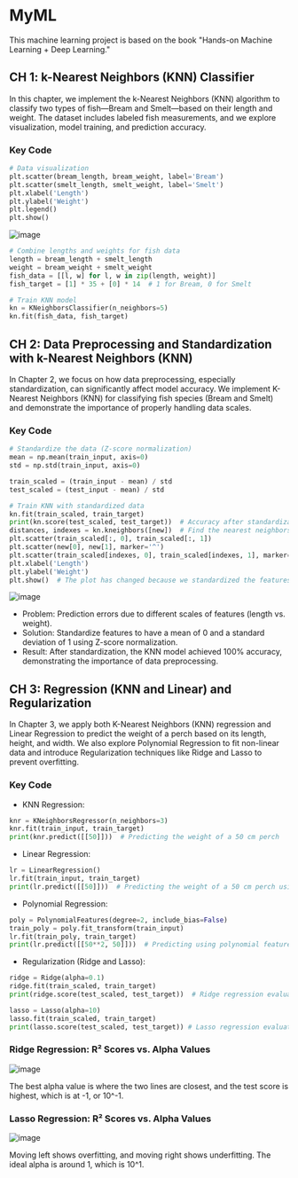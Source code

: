 # MyML
 This machine learning project is based on the book "Hands-on Machine Learning + Deep Learning."

## CH 1: k-Nearest Neighbors (KNN) Classifier
In this chapter, we implement the k-Nearest Neighbors (KNN) algorithm to classify two types of fish—Bream and Smelt—based on their length and weight. The dataset includes labeled fish measurements, and we explore visualization, model training, and prediction accuracy.

### Key Code
```python
# Data visualization
plt.scatter(bream_length, bream_weight, label='Bream')
plt.scatter(smelt_length, smelt_weight, label='Smelt')
plt.xlabel('Length')
plt.ylabel('Weight')
plt.legend()
plt.show()
```
![image](https://github.com/user-attachments/assets/2df7947b-d0d6-4b8a-9299-ba06f9d88c56)

```python
# Combine lengths and weights for fish data
length = bream_length + smelt_length
weight = bream_weight + smelt_weight
fish_data = [[l, w] for l, w in zip(length, weight)]
fish_target = [1] * 35 + [0] * 14  # 1 for Bream, 0 for Smelt

# Train KNN model
kn = KNeighborsClassifier(n_neighbors=5)
kn.fit(fish_data, fish_target)
```

## CH 2: Data Preprocessing and Standardization with k-Nearest Neighbors (KNN)
In Chapter 2, we focus on how data preprocessing, especially standardization, can significantly affect model accuracy. We implement K-Nearest Neighbors (KNN) for classifying fish species (Bream and Smelt) and demonstrate the importance of properly handling data scales.
### Key Code
```python
# Standardize the data (Z-score normalization)
mean = np.mean(train_input, axis=0)
std = np.std(train_input, axis=0)

train_scaled = (train_input - mean) / std
test_scaled = (test_input - mean) / std

# Train KNN with standardized data
kn.fit(train_scaled, train_target)
print(kn.score(test_scaled, test_target))  # Accuracy after standardization
distances, indexes = kn.kneighbors([new])  # Find the nearest neighbors of the new fish.
plt.scatter(train_scaled[:, 0], train_scaled[:, 1])
plt.scatter(new[0], new[1], marker='^')
plt.scatter(train_scaled[indexes, 0], train_scaled[indexes, 1], marker='D')
plt.xlabel('Length')
plt.ylabel('Weight')
plt.show()  # The plot has changed because we standardized the features.
```
![image](https://github.com/user-attachments/assets/30d31f2d-e991-485c-9e8f-e12efb1355b8)

- Problem: Prediction errors due to different scales of features (length vs. weight).
- Solution: Standardize features to have a mean of 0 and a standard deviation of 1 using Z-score normalization.
- Result: After standardization, the KNN model achieved 100% accuracy, demonstrating the importance of data preprocessing.

## CH 3: Regression (KNN and Linear) and Regularization
In Chapter 3, we apply both K-Nearest Neighbors (KNN) regression and Linear Regression to predict the weight of a perch based on its length, height, and width. We also explore Polynomial Regression to fit non-linear data and introduce Regularization techniques like Ridge and Lasso to prevent overfitting.

### Key Code
- KNN Regression:
```python
knr = KNeighborsRegressor(n_neighbors=3)
knr.fit(train_input, train_target)
print(knr.predict([[50]]))  # Predicting the weight of a 50 cm perch
```

- Linear Regression:
```python
lr = LinearRegression()
lr.fit(train_input, train_target)
print(lr.predict([[50]]))  # Predicting the weight of a 50 cm perch using Linear Regression
```

- Polynomial Regression:
```python
poly = PolynomialFeatures(degree=2, include_bias=False)
train_poly = poly.fit_transform(train_input)
lr.fit(train_poly, train_target)
print(lr.predict([[50**2, 50]]))  # Predicting using polynomial features
```

- Regularization (Ridge and Lasso):
```python
ridge = Ridge(alpha=0.1)
ridge.fit(train_scaled, train_target)
print(ridge.score(test_scaled, test_target))  # Ridge regression evaluation

lasso = Lasso(alpha=10)
lasso.fit(train_scaled, train_target)
print(lasso.score(test_scaled, test_target)) # Lasso regression evaluation
```
### Ridge Regression: R² Scores vs. Alpha Values

![image](https://github.com/user-attachments/assets/bf8f6c27-3e94-4af5-ad47-5308a9ce4c46)

The best alpha value is where the two lines are closest, and the test score is highest, which is at -1, or 10^-1.

### Lasso Regression: R² Scores vs. Alpha Values

![image](https://github.com/user-attachments/assets/63f92935-4362-40f3-a8e0-ec54f6f0098a)

Moving left shows overfitting, and moving right shows underfitting. The ideal alpha is around 1, which is 10^1.
